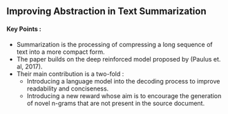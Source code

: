 
## Improving Abstraction in Text Summarization 

#### Key Points :
* Summarization is the processing of compressing a long sequence of text into a more compact form.
* The paper builds on the deep reinforced model proposed by (Paulus et. al, 2017).
* Their main contribution is a two-fold :
    * Introducing a language model into the decoding process to improve readability and conciseness.
    * Introducing a new reward whose aim is to encourage the generation of novel n-grams that are not present in the source document.
